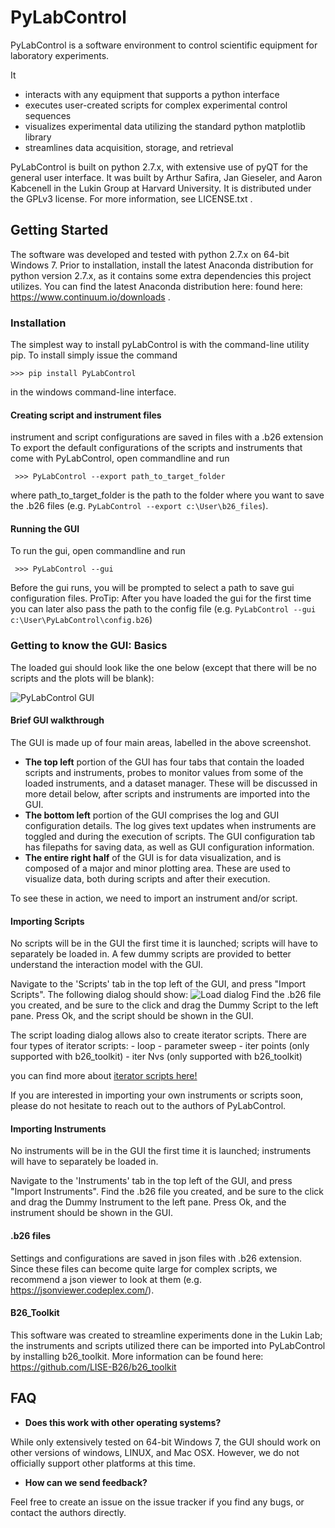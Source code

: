 # PyLabControl
PyLabControl is a software environment to control scientific equipment for laboratory experiments. 

It
+	interacts with any equipment that supports a python interface
+	executes user-created scripts for complex experimental control sequences
+	visualizes experimental data utilizing the standard python matplotlib library
+	streamlines data acquisition, storage, and retrieval 

PyLabControl is built on python 2.7.x, with extensive use of pyQT for the general user interface. 
It was built by Arthur Safira, Jan Gieseler, and Aaron Kabcenell in the Lukin Group at Harvard University. 
It is distributed under the GPLv3 license. For more information, see LICENSE.txt .



## Getting Started
The software was developed and tested with python 2.7.x on 64-bit Windows 7. Prior to installation, install the latest 
Anaconda distribution for python version 2.7.x, as it contains some extra dependencies this project utilizes.
You can find the latest Anaconda distribution here: found here: https://www.continuum.io/downloads . 

### Installation
The simplest way to install pyLabControl is with the command-line utility pip. To install simply issue the command

```>>> pip install PyLabControl```

in the windows command-line interface.

#### Creating script and instrument files
instrument and script configurations are saved in files with a .b26 extension
To export the default configurations of the scripts and instruments that come with PyLabControl, open commandline and run

``` >>> PyLabControl --export path_to_target_folder```

where path_to_target_folder is the path to the folder where you want to save the .b26 files (e.g. `PyLabControl --export c:\User\b26_files`).

#### Running the GUI
To run the gui, open commandline and run

``` >>> PyLabControl --gui```

Before the gui runs, you will be prompted to select a path to save gui configuration files.
ProTip: After you have loaded the gui for the first time you can later also pass the path to the config file (e.g. `PyLabControl --gui c:\User\PyLabControl\config.b26`)

### Getting to know the GUI: Basics
The loaded gui should look like the one below (except that there will be no scripts and the plots will be blank):

![PyLabControl GUI](/docs/images/main_window.png?raw=true "PyLabControl GUI")

#### Brief GUI walkthrough
The GUI is made up of four main areas, labelled in the above screenshot.
+ **The top left** portion of the GUI has four tabs that contain the loaded scripts and instruments, probes to monitor values from some of the loaded instruments, and a dataset manager.
These will be discussed in more detail below, after scripts and instruments are imported into the GUI.
+ **The bottom left** portion of the GUI comprises the log and GUI configuration details. The log gives text updates when instruments
are toggled and during the execution of scripts. The GUI configuration tab has filepaths for saving data, as well as GUI configuration information.
+ **The entire right half** of the GUI is for data visualization, and is composed of a major and minor plotting area. 
These are used to visualize data, both during scripts and after their execution.

To see these in action, we need to import an instrument and/or script.

#### Importing Scripts
No scripts will be in the GUI the first time it is launched; scripts will have to separately be loaded in.  A few 
dummy scripts are provided to better understand the interaction model with the GUI.

Navigate to the 'Scripts' tab in the top left of the GUI, and press "Import Scripts". The following dialog should show:
![Load dialog](/docs/images/load_dialog.png?raw=true "Load dialog")
Find the .b26 file you created, and be sure to the click and drag the Dummy Script to the left pane. Press Ok, and the script should be shown in the GUI. 

The script loading dialog allows also to create iterator scripts. There are four types of iterator scripts:
    - loop
    - parameter sweep
    - iter points (only supported with b26_toolkit)
    - iter Nvs (only supported with b26_toolkit)

you can find more about [iterator scripts here!](docs/iterator_scripts.md)

If you are interested in importing your own instruments or scripts soon, please do not hesitate to reach out to the authors of PyLabControl.

#### Importing Instruments
No instruments will be in the GUI the first time it is launched; instruments will have to separately be loaded in. 

Navigate to the 'Instruments' tab in the top left of the GUI, and press "Import Instruments". Find the .b26 file you created, 
and be sure to the click and drag the Dummy Instrument to the left pane. Press Ok, and the instrument should be shown in the GUI. 

#### .b26 files
Settings and configurations are saved in json files with .b26 extension.
Since these files can become quite large for complex scripts, we recommend a json viewer to look at them (e.g. https://jsonviewer.codeplex.com/).

#### B26_Toolkit
This software was created to streamline experiments done in the Lukin Lab; 
the instruments and scripts utilized there can be imported into PyLabControl by installing b26_toolkit. 
More information can be found here: https://github.com/LISE-B26/b26_toolkit

## FAQ
+ **Does this work with other operating systems?**

While only extensively tested on 64-bit Windows 7, the GUI should work on other versions of windows, LINUX, and Mac OSX.
However, we do not officially support other platforms at this time.

+ **How can we send feedback?**

Feel free to create an issue on the issue tracker if you find any bugs, or contact the authors directly.
